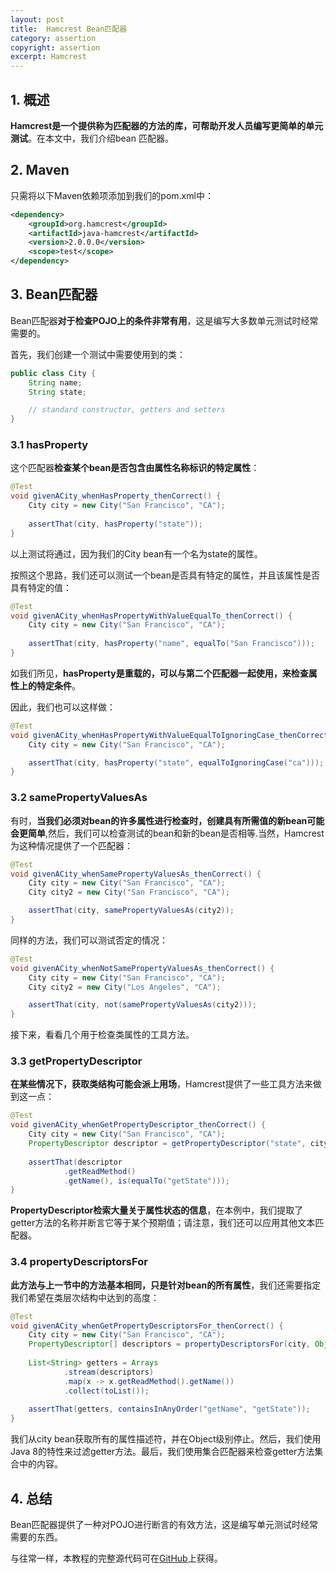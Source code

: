 ```yaml
---
layout: post
title:  Hamcrest Bean匹配器
category: assertion
copyright: assertion
excerpt: Hamcrest
---
```


## 1. 概述

**Hamcrest是一个提供称为匹配器的方法的库，可帮助开发人员编写更简单的单元测试**。在本文中，我们介绍bean 匹配器。

## 2. Maven

只需将以下Maven依赖项添加到我们的pom.xml中：

```xml
<dependency>
    <groupId>org.hamcrest</groupId>
    <artifactId>java-hamcrest</artifactId>
    <version>2.0.0.0</version>
    <scope>test</scope>
</dependency>
```

## 3. Bean匹配器

Bean匹配器**对于检查POJO上的条件非常有用**，这是编写大多数单元测试时经常需要的。

首先，我们创建一个测试中需要使用到的类：

```java
public class City {
    String name;
    String state;

    // standard constructor, getters and setters
}
```

### 3.1 hasProperty

这个匹配器**检查某个bean是否包含由属性名称标识的特定属性**：

```java
@Test
void givenACity_whenHasProperty_thenCorrect() {
    City city = new City("San Francisco", "CA");
    
    assertThat(city, hasProperty("state"));
}
```

以上测试将通过，因为我们的City bean有一个名为state的属性。

按照这个思路，我们还可以测试一个bean是否具有特定的属性，并且该属性是否具有特定的值：

```java
@Test
void givenACity_whenHasPropertyWithValueEqualTo_thenCorrect() {
    City city = new City("San Francisco", "CA");
        
    assertThat(city, hasProperty("name", equalTo("San Francisco")));
}
```

如我们所见，**hasProperty是重载的，可以与第二个匹配器一起使用，来检查属性上的特定条件**。

因此，我们也可以这样做：

```java
@Test
void givenACity_whenHasPropertyWithValueEqualToIgnoringCase_thenCorrect() {
    City city = new City("San Francisco", "CA");

    assertThat(city, hasProperty("state", equalToIgnoringCase("ca")));
}
```

### 3.2 samePropertyValuesAs

有时，**当我们必须对bean的许多属性进行检查时，创建具有所需值的新bean可能会更简单**,然后，我们可以检查测试的bean和新的bean是否相等.当然，Hamcrest为这种情况提供了一个匹配器：

```java
@Test
void givenACity_whenSamePropertyValuesAs_thenCorrect() {
    City city = new City("San Francisco", "CA");
    City city2 = new City("San Francisco", "CA");

    assertThat(city, samePropertyValuesAs(city2));
}
```

同样的方法，我们可以测试否定的情况：

```java
@Test
void givenACity_whenNotSamePropertyValuesAs_thenCorrect() {
    City city = new City("San Francisco", "CA");
    City city2 = new City("Los Angeles", "CA");

    assertThat(city, not(samePropertyValuesAs(city2)));
}
```

接下来，看看几个用于检查类属性的工具方法。

### 3.3 getPropertyDescriptor

**在某些情况下，获取类结构可能会派上用场**，Hamcrest提供了一些工具方法来做到这一点：

```java
@Test
void givenACity_whenGetPropertyDescriptor_thenCorrect() {
	City city = new City("San Francisco", "CA");
	PropertyDescriptor descriptor = getPropertyDescriptor("state", city);
    
	assertThat(descriptor
			.getReadMethod()
			.getName(), is(equalTo("getState")));
}
```

**PropertyDescriptor检索大量关于属性状态的信息**，在本例中，我们提取了getter方法的名称并断言它等于某个预期值；请注意，我们还可以应用其他文本匹配器。

### 3.4 propertyDescriptorsFor

**此方法与上一节中的方法基本相同，只是针对bean的所有属性**，我们还需要指定我们希望在类层次结构中达到的高度：

```java
@Test
void givenACity_whenGetPropertyDescriptorsFor_thenCorrect() {
	City city = new City("San Francisco", "CA");
	PropertyDescriptor[] descriptors = propertyDescriptorsFor(city, Object.class);
    
	List<String> getters = Arrays
			.stream(descriptors)
			.map(x -> x.getReadMethod().getName())
			.collect(toList());
    
	assertThat(getters, containsInAnyOrder("getName", "getState"));
}
```

我们从city bean获取所有的属性描述符，并在Object级别停止。然后，我们使用Java 8的特性来过滤getter方法。最后，我们使用集合匹配器来检查getter方法集合中的内容。

## 4. 总结

Bean匹配器提供了一种对POJO进行断言的有效方法，这是编写单元测试时经常需要的东西。

与往常一样，本教程的完整源代码可在[GitHub](https://github.com/tuyucheng7/taketoday-tutorial4j/tree/master/software.test/hamcrest)上获得。